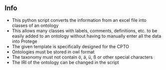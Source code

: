 ## Info
- This python script converts the information from an excel file into classes of an ontology
- This allows many classes with labels, comments, definitions, etc. to be easily added to an ontology without having to manually enter all the data into Protege
- The given template is specifically designed for the CPTO
- Ontologies must be stored in owl format
- The taxonomy must not contain ö, ä, ü, ß or other special characters
- The IRI of the ontology can be changed in the script